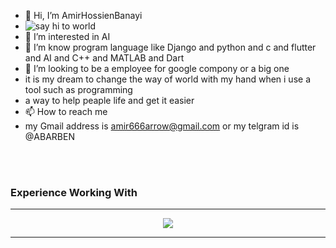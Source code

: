 - 👋 Hi, I’m AmirHossienBanayi
- <img src="https://encrypted-tbn0.gstatic.com/images?q=tbn:ANd9GcSRDj-Sl9AY15eDJtG-OhL5yBmGBU4nIkZ8tA&usqp=CAU"
  alt="say hi to world">
- 👀 I’m interested in AI
- 🌱 I’m know program language like  Django and python and c and flutter and AI and C++ and MATLAB and Dart 
- 💞️ I’m looking to be a employee for google compony or a big one
- it is my dream to change the way of world with my hand when i use a tool such as programming
- a way to help peaple life and get it easier
- 📫 How to reach me
- my Gmail address is amir666arrow@gmail.com or my telgram id is @ABARBEN

<!---
AmirHBana/AmirHBana is a ✨ special ✨ repository because its `README.md` (this file) appears on your GitHub profile.
You can click the Preview link to take a look at your changes.
--->
<br><br>

<h3><b>Experience Working With</b></h3>
<hr>

<p align="center">
  <a href="https://skillicons.dev">
    <img src="https://skillicons.dev/icons?i=git,kubernetes,docker,c,vim, anaconda,django,wordpress,windows,vscode, opencv, mysql, redis, react, r, pytorch, py, pycharm, powershell, postman, postgres, php, visualstudio, v, unity, ubuntu, twitter, swift, stackoverflow, sqlite, ps, mongodb, matlab," />
  </a>
</p>


<hr>
